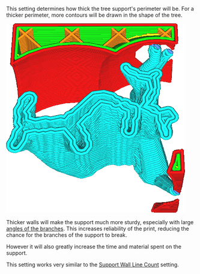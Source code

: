 This setting determines how thick the tree support's perimeter will be. For a thicker perimeter, more contours will be drawn in the shape of the tree.

![Using a wall thickness of 0.8mm results in two contours inside the tree support](../images/support_tree_wall_count.png)

Thicker walls will make the support much more sturdy, especially with large [angles of the branches](support_tree_angle.md). This increases reliability of the print, reducing the chance for the branches of the support to break.

However it will also greatly increase the time and material spent on the support.

This setting works very similar to the [Support Wall Line Count](support_wall_count.md) setting.